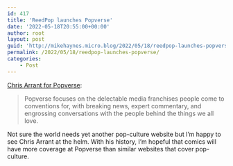 ```yaml
---
id: 417
title: 'ReedPop launches Popverse'
date: '2022-05-18T20:55:00+00:00'
author: root
layout: post
guid: 'http://mikehaynes.micro.blog/2022/05/18/reedpop-launches-popverse.html'
permalink: /2022/05/18/reedpop-launches-popverse/
categories:
    - Post
---
```


[Chris Arrant for Popverse](https://www.thepopverse.com/popverse-welcome-launch):

> Popverse focuses on the delectable media franchises people come to conventions for, with breaking news, expert commentary, and engrossing conversations with the people behind the things we all love.

Not sure the world needs yet another pop-culture website but I’m happy to see Chris Arrant at the helm. With his history, I’m hopeful that comics will have more coverage at Popverse than similar websites that cover pop-culture.